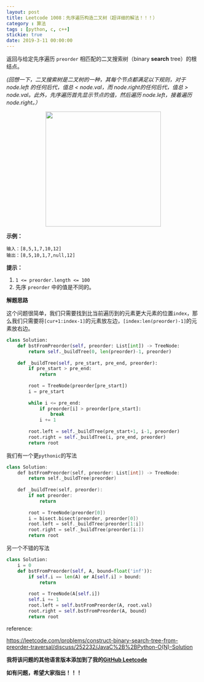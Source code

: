 ```yaml
---
layout: post
title: Leetcode 1008：先序遍历构造二叉树（超详细的解法！！！）
category : 算法
tags : [python, c, c++]
stickie: true
date: 2019-3-11 00:00:00
---
```


返回与给定先序遍历 `preorder` 相匹配的二叉搜索树（binary **search** tree）的根结点。

*(回想一下，二叉搜索树是二叉树的一种，其每个节点都满足以下规则，对于 node.left 的任何后代，值总 < node.val，而 node.right的任何后代，值总 > node.val。此外，先序遍历首先显示节点的值，然后遍历 node.left，接着遍历 node.right。）*

<center class="half">
    <img src="https://raw.githubusercontent.com/wiki/luliyucoordinate/ImageBed/1008/1266.png" width="300">
</center>

**示例：**

```
输入：[8,5,1,7,10,12]
输出：[8,5,10,1,7,null,12]
```

**提示：**

1. `1 <= preorder.length <= 100`
2. 先序 `preorder` 中的值是不同的。

**解题思路**

这个问题很简单，我们只需要找到比当前遍历到的元素更大元素的位置`index`，那么我们只需要将`[cur+1:index-1]`的元素放左边，`[index:len(preorder)-1]`的元素放右边。

```python
class Solution:
    def bstFromPreorder(self, preorder: List[int]) -> TreeNode:
        return self._buildTree(0, len(preorder)-1, preorder)
    
    def _buildTree(self, pre_start, pre_end, preorder):
        if pre_start > pre_end:
            return 
        
        root = TreeNode(preorder[pre_start])
        i = pre_start
        
        while i <= pre_end:
            if preorder[i] > preorder[pre_start]:
                break
            i += 1
        
        root.left = self._buildTree(pre_start+1, i-1, preorder)
        root.right = self._buildTree(i, pre_end, preorder)
        return root  
```

我们有一个更`pythonic`的写法

```cpp
class Solution:
    def bstFromPreorder(self, preorder: List[int]) -> TreeNode:
        return self._buildTree(preorder)
    
    def _buildTree(self, preorder):
        if not preorder:
            return 
        
        root = TreeNode(preorder[0])
        i = bisect.bisect(preorder, preorder[0])
        root.left = self._buildTree(preorder[1:i])
        root.right = self._buildTree(preorder[i:])
        return root
```

另一个不错的写法

```python
class Solution:
    i = 0
    def bstFromPreorder(self, A, bound=float('inf')):
        if self.i == len(A) or A[self.i] > bound: 
            return 
        
        root = TreeNode(A[self.i])
        self.i += 1
        root.left = self.bstFromPreorder(A, root.val)
        root.right = self.bstFromPreorder(A, bound)
        return root
```

reference:

https://leetcode.com/problems/construct-binary-search-tree-from-preorder-traversal/discuss/252232/JavaC%2B%2BPython-O(N)-Solution

**我将该问题的其他语言版本添加到了我的[GitHub Leetcode](https://github.com/luliyucoordinate/Leetcode)**

**如有问题，希望大家指出！！！**